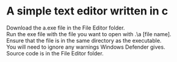 # **A simple text editor written in c**

Download the a.exe file in the File Editor folder. <br>
Run the exe file with the file you want to open with .\a [file name]. <br>
Ensure that the file is in the same directory as the executable. <br>
You will need to ignore any warnings Windows Defender gives. <br>
Source code is in the File Editor folder. <br>
